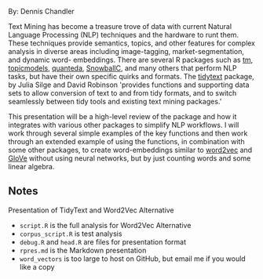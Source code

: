 By: Dennis Chandler

Text Mining has become a treasure trove of data with current Natural Language
Processing (NLP) techniques and the hardware to runt them. These techniques
provide semantics, topics, and other features for complex analysis in diverse
areas including image-tagging, market-segmentation, and dynamic word-
embeddings. There are several R packages such as
[tm](https://cloud.r-project.org/package=tm),
[topicmodels](https://cloud.r-project.org/package=topicmodels), [quanteda](https://cloud.r-project.org/package=quanteda),
[SnowballC](https://cloud.r-project.org/package=SnowballC), and many others
that perform NLP tasks, but have their own specific quirks and formats. The
[tidytext](https://cloud.r-project.org/package=tidytext) package, by Julia
Silge and David Robinson 'provides functions and supporting data sets to allow conversion of text to and from tidy formats, and to switch seamlessly between tidy tools and existing text mining packages.'

This presentation will be a high-level review of the package and how it
integrates with various other packages to simplify NLP workflows. I will work
through several simple examples of the key functions and then work through an
extended example of using the functions, in combination with some other
packages, to create word-embeddings similar to
[word2vec](https://code.google.com/archive/p/word2vec/) and
[GloVe](https://nlp.stanford.edu/projects/glove/) without using neural
networks, but by just counting words and some linear algebra.

## Notes

Presentation of TidyText and Word2Vec Alternative

* `script.R` is the full analysis for Word2Vec Alternative
* `corpus_script.R` is test analysis
* `debug.R` and `head.R` are files for presentation format
* `rpres.md` is the Markdown presentation
* `word_vectors` is too large to host on GitHub, but email me if you would like a copy
